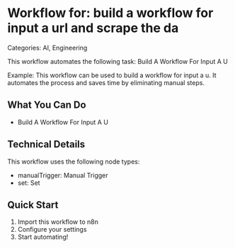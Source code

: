 # Workflow for: build a workflow for input a url and scrape the da

Categories: AI, Engineering

This workflow automates the following task: Build A Workflow For Input A U

Example: This workflow can be used to build a workflow for input a u. It automates the process and saves time by eliminating manual steps.

## What You Can Do
- Build A Workflow For Input A U

## Technical Details

This workflow uses the following node types:

- manualTrigger: Manual Trigger
- set: Set

## Quick Start
1. Import this workflow to n8n
2. Configure your settings
3. Start automating!

